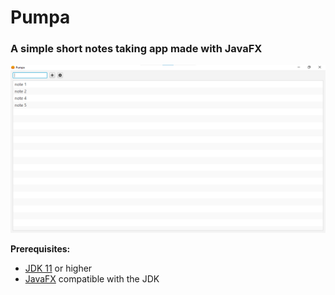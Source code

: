 # Pumpa
 ### A simple short notes taking app made with JavaFX

 ![Pumpa Main Window](Screenshots/MainWindow.png)

 **Prerequisites:**
 - [JDK 11](https://www.oracle.com/java/technologies/javase-jdk11-downloads.html) or higher
 - [JavaFX](https://gluonhq.com/products/javafx/) compatible with the JDK
